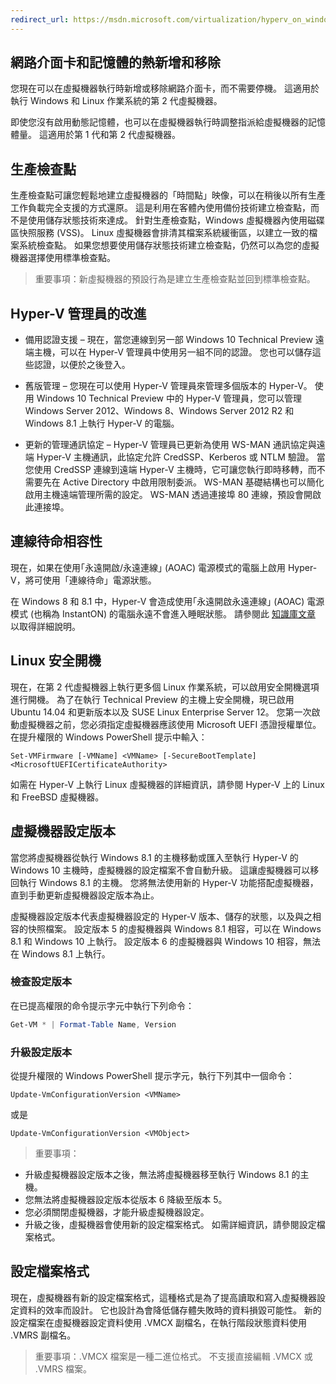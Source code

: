 ```yaml
---
redirect_url: https://msdn.microsoft.com/virtualization/hyperv_on_windows/windows_welcome
---
```


## 網路介面卡和記憶體的熱新增和移除

您現在可以在虛擬機器執行時新增或移除網路介面卡，而不需要停機。 這適用於執行 Windows 和 Linux 作業系統的第 2 代虛擬機器。

即使您沒有啟用動態記憶體，也可以在虛擬機器執行時調整指派給虛擬機器的記憶體量。 這適用於第 1 代和第 2 代虛擬機器。

## 生產檢查點

生產檢查點可讓您輕鬆地建立虛擬機器的「時間點」映像，可以在稍後以所有生產工作負載完全支援的方式還原。 這是利用在客體內使用備份技術建立檢查點，而不是使用儲存狀態技術來達成。 針對生產檢查點，Windows 虛擬機器內使用磁碟區快照服務 (VSS)。 Linux 虛擬機器會排清其檔案系統緩衝區，以建立一致的檔案系統檢查點。 如果您想要使用儲存狀態技術建立檢查點，仍然可以為您的虛擬機器選擇使用標準檢查點。


> <g id="1" ctype="x-strong">重要事項：</g>新虛擬機器的預設行為是建立生產檢查點並回到標準檢查點。


## Hyper-V 管理員的改進

- <g id="1" ctype="x-strong">備用認證支援</g> – 現在，當您連線到另一部 Windows 10 Technical Preview 遠端主機，可以在 Hyper-V 管理員中使用另一組不同的認證。 您也可以儲存這些認證，以便於之後登入。

- <g id="1" ctype="x-strong">舊版管理</g> – 您現在可以使用 Hyper-V 管理員來管理多個版本的 Hyper-V。 使用 Windows 10 Technical Preview 中的 Hyper-V 管理員，您可以管理 Windows Server 2012、Windows 8、Windows Server 2012 R2 和 Windows 8.1 上執行 Hyper-V 的電腦。

- <g id="1" ctype="x-strong">更新的管理通訊協定</g> – Hyper-V 管理員已更新為使用 WS-MAN 通訊協定與遠端 Hyper-V 主機通訊，此協定允許 CredSSP、Kerberos 或 NTLM 驗證。 當您使用 CredSSP 連線到遠端 Hyper-V 主機時，它可讓您執行即時移轉，而不需要先在 Active Directory 中啟用限制委派。 WS-MAN 基礎結構也可以簡化啟用主機遠端管理所需的設定。 WS-MAN 透過連接埠 80 連線，預設會開啟此連接埠。


## 連線待命相容性

現在，如果在使用｢永遠開啟/永遠連線｣ (AOAC) 電源模式的電腦上啟用 Hyper-V，將可使用「連線待命」電源狀態。

在 Windows 8 和 8.1 中，Hyper-V 會造成使用｢永遠開啟永遠連線｣ (AOAC) 電源模式 (也稱為 InstantON) 的電腦永遠不會進入睡眠狀態。 請參閱此 [知識庫文章](
https://support.microsoft.com/en-us/kb/2973536) 以取得詳細說明。


## Linux 安全開機

現在，在第 2 代虛擬機器上執行更多個 Linux 作業系統，可以啟用安全開機選項進行開機。 為了在執行 Technical Preview 的主機上安全開機，現已啟用 Ubuntu 14.04 和更新版本以及 SUSE Linux Enterprise Server 12。 您第一次啟動虛擬機器之前，您必須指定虛擬機器應該使用 Microsoft UEFI 憑證授權單位。 在提升權限的 Windows PowerShell 提示中輸入：

    Set-VMFirmware [-VMName] <VMName> [-SecureBootTemplate] <MicrosoftUEFICertificateAuthority>

如需在 Hyper-V 上執行 Linux 虛擬機器的詳細資訊，請參閱 <g id="2CapsExtId1" ctype="x-link"><g id="2CapsExtId2" ctype="x-linkText">Hyper-V 上的 Linux 和 FreeBSD 虛擬機器</g><g id="2CapsExtId3" ctype="x-title"></g></g>。


## 虛擬機器設定版本

當您將虛擬機器從執行 Windows 8.1 的主機移動或匯入至執行 Hyper-V 的 Windows 10 主機時，虛擬機器的設定檔案不會自動升級。 這讓虛擬機器可以移回執行 Windows 8.1 的主機。 您將無法使用新的 Hyper-V 功能搭配虛擬機器，直到手動更新虛擬機器設定版本為止。

虛擬機器設定版本代表虛擬機器設定的 Hyper-V 版本、儲存的狀態，以及與之相容的快照檔案。 設定版本 5 的虛擬機器與 Windows 8.1 相容，可以在 Windows 8.1 和 Windows 10 上執行。 設定版本 6 的虛擬機器與 Windows 10 相容，無法在 Windows 8.1 上執行。

### 檢查設定版本

在已提高權限的命令提示字元中執行下列命令：

``` PowerShell
Get-VM * | Format-Table Name, Version
```

### 升級設定版本

從提升權限的 Windows PowerShell 提示字元，執行下列其中一個命令：

``` 
Update-VmConfigurationVersion <VMName>
```

或是

``` 
Update-VmConfigurationVersion <VMObject>
```

> <g id="1" ctype="x-strong">重要事項：</g>

- 升級虛擬機器設定版本之後，無法將虛擬機器移至執行 Windows 8.1 的主機。
- 您無法將虛擬機器設定版本從版本 6 降級至版本 5。
- 您必須關閉虛擬機器，才能升級虛擬機器設定。
- 升級之後，虛擬機器會使用新的設定檔案格式。 如需詳細資訊，請參閱<g id="2CapsExtId1" ctype="x-link"><g id="2CapsExtId2" ctype="x-linkText">設定檔案格式</g><g id="2CapsExtId3" ctype="x-title"></g></g>。


## <g id="1" ctype="x-html"></g><g id="2" ctype="x-html"></g>設定檔案格式

現在，虛擬機器有新的設定檔案格式，這種格式是為了提高讀取和寫入虛擬機器設定資料的效率而設計。 它也設計為會降低儲存體失敗時的資料損毀可能性。 新的設定檔案在虛擬機器設定資料使用 .VMCX 副檔名，在執行階段狀態資料使用 .VMRS 副檔名。

> <g id="1" ctype="x-strong">重要事項：</g>.VMCX 檔案是一種二進位格式。 不支援直接編輯 .VMCX 或 .VMRS 檔案。





<!--HONumber=May16_HO1-->


